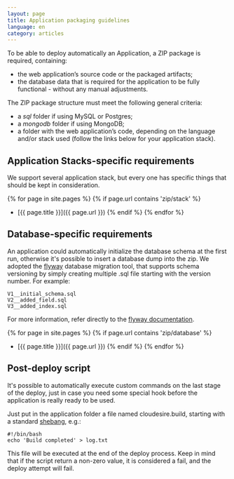 ```yaml
---
layout: page
title: Application packaging guidelines
language: en
category: articles
---
```


To be able to deploy automatically an Application, a ZIP package is required, containing:

  * the web application’s source code or the packaged artifacts;
  * the database data that is required for the application to be fully functional - without any manual adjustments.

The ZIP package structure must meet the following general criteria:

  * a *sql* folder if using MySQL or Postgres;
  * a *mongodb* folder if using MongoDB;
  * a folder with the web application’s code, depending on the language and/or stack used (follow the links below for your application stack).

## Application Stacks-specific requirements

We support several application stack, but every one has specific things that should be kept in consideration.

{% for page in site.pages %}
{% if page.url contains 'zip/stack' %}
* [{{ page.title }}]({{ page.url }})
{% endif %}
{% endfor %}

## Database-specific requirements

An application could automatically initialize the database schema at the first run, otherwise it's possible to insert a database dump into the zip.
We adopted the [flyway](http://flywaydb.org/) database migration tool, that supports schema versioning by simply creating multiple .sql file starting with the version number. For example:

```
V1__initial_schema.sql
V2__added_field.sql
V3__added_index.sql
```

For more information, refer directly to the [flyway documentation](http://flywaydb.org/documentation/migration/sql.html).

{% for page in site.pages %}
{% if page.url contains 'zip/database' %}
* [{{ page.title }}]({{ page.url }})
{% endif %}
{% endfor %}

## Post-deploy script

It's possible to automatically execute custom commands on the last stage of the deploy, just in case you need some special hook before the application is really ready to be used.

Just put in the application folder a file named cloudesire.build, starting with a standard [shebang](http://en.wikipedia.org/wiki/Shebang_(Unix)), e.g.:

```
#!/bin/bash
echo 'Build completed' > log.txt
```

This file will be executed at the end of the deploy process. Keep in mind that if the script return a non-zero value, it is considered a fail, and the deploy attempt will fail.
